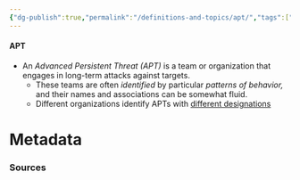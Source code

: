 ```yaml
---
{"dg-publish":true,"permalink":"/definitions-and-topics/apt/","tags":["defs_sec"],"updated":"2025-06-12T15:10:11.615-07:00"}
---
```


#### APT
- An *Advanced Persistent Threat (APT)* is a team or organization that engages in long-term attacks against targets.
	- These teams are often *identified* by particular *patterns of behavior,* and their names and associations can be somewhat fluid.
	- Different organizations identify APTs with [different designations](https://en.wikipedia.org/wiki/Advanced_persistent_threat#Naming)





# Metadata

### Sources